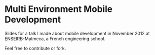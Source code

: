 Multi Environment Mobile Development
====================================

Slides for a talk I made about mobile development in November 2012 at
ENSEIRB-Matmeca, a French engineering school.

Feel free to contribute or fork.
